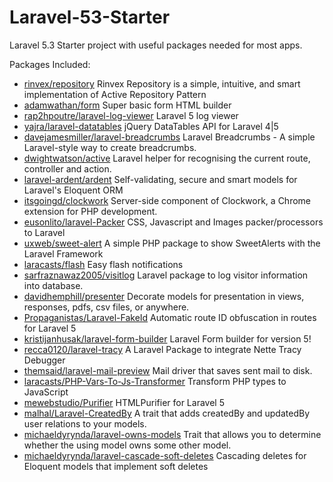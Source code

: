 # Laravel-53-Starter
Laravel 5.3 Starter project with useful packages needed for most apps.

Packages Included:

- [rinvex/repository](https://github.com/rinvex/repository "") Rinvex Repository is a simple, intuitive, and smart implementation of Active Repository Pattern
- [adamwathan/form](https://github.com/adamwathan/form "") Super basic form HTML builder
- [rap2hpoutre/laravel-log-viewer](https://github.com/rap2hpoutre/laravel-log-viewer "") Laravel 5 log viewer
- [yajra/laravel-datatables](https://github.com/yajra/laravel-datatables "") jQuery DataTables API for Laravel 4|5
- [davejamesmiller/laravel-breadcrumbs](https://github.com/davejamesmiller/laravel-breadcrumbs "") Laravel Breadcrumbs - A simple Laravel-style way to create breadcrumbs.
- [dwightwatson/active](https://github.com/dwightwatson/active "") Laravel helper for recognising the current route, controller and action.
- [laravel-ardent/ardent](https://github.com/laravel-ardent/ardent "") Self-validating, secure and smart models for Laravel's Eloquent ORM
- [itsgoingd/clockwork](https://github.com/itsgoingd/clockwork "") Server-side component of Clockwork, a Chrome extension for PHP development.
- [eusonlito/laravel-Packer](https://github.com/eusonlito/laravel-Packer "") CSS, Javascript and Images packer/processors to Laravel
- [uxweb/sweet-alert](https://github.com/uxweb/sweet-alert "") A simple PHP package to show SweetAlerts with the Laravel Framework
- [laracasts/flash](https://github.com/laracasts/flash "") Easy flash notifications
- [sarfraznawaz2005/visitlog](https://github.com/sarfraznawaz2005/visitlog "") Laravel package to log visitor information into database.
- [davidhemphill/presenter](https://github.com/davidhemphill/presenter "") Decorate models for presentation in views, responses, pdfs, csv files, or anywhere.
- [Propaganistas/Laravel-FakeId](https://github.com/Propaganistas/Laravel-FakeId "") Automatic route ID obfuscation in routes for Laravel 5
- [kristijanhusak/laravel-form-builder](https://github.com/kristijanhusak/laravel-form-builder "") Laravel Form builder for version 5!
- [recca0120/laravel-tracy](https://github.com/recca0120/laravel-tracy "") A Laravel Package to integrate Nette Tracy Debugger
- [themsaid/laravel-mail-preview](https://github.com/themsaid/laravel-mail-preview "") Mail driver that saves sent mail to disk.
- [laracasts/PHP-Vars-To-Js-Transformer](https://github.com/laracasts/PHP-Vars-To-Js-Transformer "") Transform PHP types to JavaScript
- [mewebstudio/Purifier](https://github.com/mewebstudio/Purifier "") HTMLPurifier for Laravel 5
- [malhal/Laravel-CreatedBy](https://github.com/malhal/Laravel-CreatedBy "") A trait that adds createdBy and updatedBy user relations to your models.
- [michaeldyrynda/laravel-owns-models](https://github.com/michaeldyrynda/laravel-owns-models "") Trait that allows you to determine whether the using model owns some other model.
- [michaeldyrynda/laravel-cascade-soft-deletes](https://github.com/michaeldyrynda/laravel-cascade-soft-deletes "") Cascading deletes for Eloquent models that implement soft deletes
